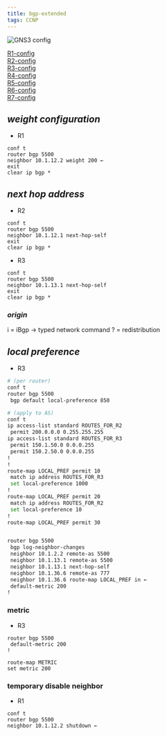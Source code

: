 ```yaml
---
title: bgp-extended
tags: CCNP
---
```


![GNS3 config](/assets/images/Cisco/bgp-att.png)

[R1-config](/assets/images/Cisco/bgp-att-R1.txt)  
[R2-config](/assets/images/Cisco/bgp-att-R2.txt)  
[R3-config](/assets/images/Cisco/bgp-att-R3.txt)  
[R4-config](/assets/images/Cisco/bgp-att-R4.txt)  
[R5-config](/assets/images/Cisco/bgp-att-R5.txt)  
[R6-config](/assets/images/Cisco/bgp-att-R6.txt)  
[R7-config](/assets/images/Cisco/bgp-att-R7.txt)  

## ***weight configuration***

- R1  

```
conf t
router bgp 5500
neighbor 10.1.12.2 weight 200 ← 
exit
clear ip bgp *
```

## ***next hop address***

- R2  

```
conf t
router bgp 5500
neighbor 10.1.12.1 next-hop-self
exit
clear ip bgp *
```

- R3  

```
conf t
router bgp 5500
neighbor 10.1.13.1 next-hop-self
exit
clear ip bgp *
```

### ***origin***

i = iBgp → typed network command
? = redistribution

## ***local preference***

- R3  

```bash
# (per router)
conf t
router bgp 5500
 bgp default local-preference 850

# (apply to AS)
conf t
ip access-list standard ROUTES_FOR_R2
 permit 200.0.0.0 0.255.255.255
ip access-list standard ROUTES_FOR_R3
 permit 150.1.50.0 0.0.0.255
 permit 150.2.50.0 0.0.0.255
!
!
route-map LOCAL_PREF permit 10
 match ip address ROUTES_FOR_R3
 set local-preference 1000
!
route-map LOCAL_PREF permit 20
 match ip address ROUTES_FOR_R2
 set local-preference 10
!
route-map LOCAL_PREF permit 30


router bgp 5500
 bgp log-neighbor-changes
 neighbor 10.1.2.2 remote-as 5500
 neighbor 10.1.13.1 remote-as 5500
 neighbor 10.1.13.1 next-hop-self
 neighbor 10.1.36.6 remote-as 777
 neighbor 10.1.36.6 route-map LOCAL_PREF in ← 
 default-metric 200
!
```

### metric  

- R3  

```
router bgp 5500
 default-metric 200
!

route-map METRIC
set metric 200
```

### temporary disable neighbor  

- R1  

```
conf t
router bgp 5500
neighbor 10.1.12.2 shutdown ←
```